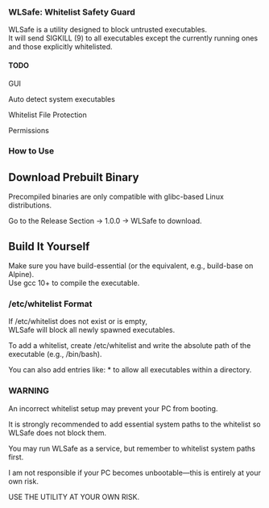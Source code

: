 ### WLSafe: Whitelist Safety Guard
WLSafe is a utility designed to block untrusted executables.  
It will send SIGKILL (9) to all executables except the currently running ones and those explicitly whitelisted.
#### TODO
GUI

Auto detect system executables

Whitelist File Protection

Permissions
### How to Use
## Download Prebuilt Binary
Precompiled binaries are only compatible with glibc-based Linux distributions.  

Go to the Release Section → 1.0.0 → WLSafe to download.

## Build It Yourself
Make sure you have build-essential (or the equivalent, e.g., build-base on Alpine).  
Use gcc 10+ to compile the executable.

### /etc/whitelist Format
If /etc/whitelist does not exist or is empty,  
WLSafe will block all newly spawned executables.

To add a whitelist, create /etc/whitelist and write the absolute path of the executable (e.g., /bin/bash).  

You can also add entries like:  *
to allow all executables within a directory.

### WARNING
An incorrect whitelist setup may prevent your PC from booting.  

It is strongly recommended to add essential system paths to the whitelist so WLSafe does not block them.  

You may run WLSafe as a service, but remember to whitelist system paths first.  

I am not responsible if your PC becomes unbootable—this is entirely at your own risk.  

USE THE UTILITY AT YOUR OWN RISK.
